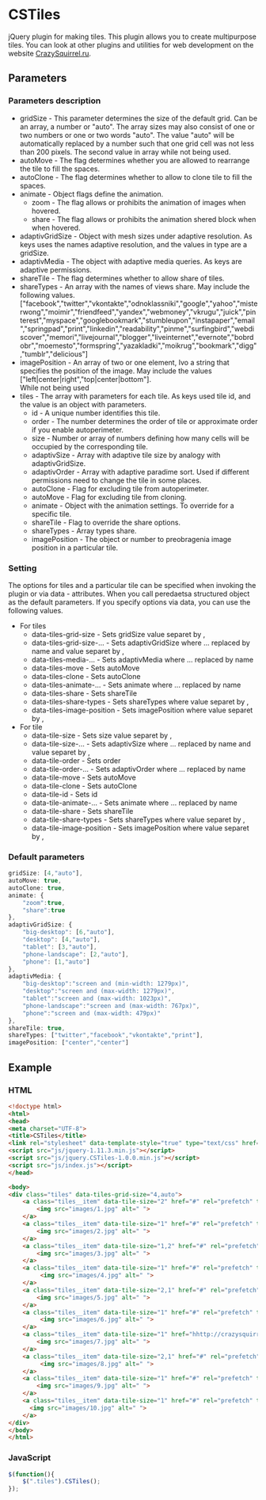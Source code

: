 # CSTiles
jQuery plugin for making tiles.
This plugin allows you to create multipurpose tiles.
You can look at other plugins and utilities for web development on the website [CrazySquirrel.ru](http://crazysquirrel.ru/).
## Parameters
### Parameters description
* gridSize - This parameter determines the size of the default grid.
			 Can be an array, a number or "auto".
			 The array sizes may also consist of one or two numbers or one or two words "auto".
			 The value "auto" will be automatically replaced by a number such that one grid cell was not less than 200 pixels.
			 The second value in array while not being used.
* autoMove - The flag determines whether you are allowed to rearrange the tile to fill the spaces.
* autoClone - The flag determines whether to allow to clone tile to fill the spaces.
* animate - Object flags define the animation.
	* zoom - The flag allows or prohibits the animation of images when hovered.
	* share - The flag allows or prohibits the animation shered block when when hovered.
* adaptivGridSize - Object with mesh sizes under adaptive resolution.
					As keys uses the names adaptive resolution, and the values in type are a gridSize.
* adaptivMedia - The object with adaptive media queries.
				 As keys are adaptive permissions.
* shareTile - The flag determines whether to allow share of tiles.
* shareTypes - An array with the names of views share.
			   May include the following values.
			   ["facebook","twitter","vkontakte","odnoklassniki","google","yahoo","misterwong","moimir","friendfeed","yandex","webmoney","vkrugu","juick","pinterest","myspace","googlebookmark","stumbleupon","instapaper","email","springpad","print","linkedin","readability","pinme","surfingbird","webdiscover","memori","livejournal","blogger","liveinternet","evernote","bobrdobr","moemesto","formspring","yazakladki","moikrug","bookmark","digg","tumblr","delicious"]
* imagePosition - An array of two or one element, Ivo a string that specifies the position of the image.
				  May include the values ["left|center|right","top|center|bottom"].		  
				  While not being used
* tiles - The array with parameters for each tile.
		  As keys used tile id, and the value is an object with parameters.
	* id - A unique number identifies this tile.	
	* order - The number determines the order of tile or approximate order if you enable autoperimeter.
	* size - Number or array of numbers defining how many cells will be occupied by the corresponding tile.
	* adaptivSize - Array with adaptive tile size by analogy with adaptivGridSize.
	* adaptivOrder - Array with adaptive paradime sort. Used if different permissions need to change the tile in some places.
	* autoClone - Flag for excluding tile from autoperimeter.
	* autoMove - Flag for excluding tile from cloning.
	* animate - Object with the animation settings. To override for a specific tile.
	* shareTile - Flag to override the share options.
	* shareTypes - Array types share.
	* imagePosition	- The object or number to preobragenia image position in a particular tile.

### Setting
The options for tiles and a particular tile can be specified when invoking the plugin or via data - attributes.
When you call peredaetsa structured object as the default parameters.
If you specify options via data, you can use the following values.
* For tiles
	* data-tiles-grid-size - Sets gridSize value separet by ,
	* data-tiles-grid-size-... - Sets adaptivGridSize where ... replaced by name and value separet by ,
	* data-tiles-media-... - Sets adaptivMedia where ... replaced by name
	* data-tiles-move - Sets autoMove
	* data-tiles-clone - Sets autoClone
	* data-tiles-animate-... - Sets animate where ... replaced by name
	* data-tiles-share - Sets shareTile
	* data-tiles-share-types - Sets shareTypes where value separet by ,
	* data-tiles-image-position - Sets imagePosition where value separet by ,
* For tile
	* data-tile-size - Sets size value separet by ,
	* data-tile-size-... - Sets adaptivSize where ... replaced by name and value separet by ,
	* data-tile-order - Sets order
	* data-tile-order-... - Sets adaptivOrder where ... replaced by name
	* data-tile-move - Sets autoMove
	* data-tile-clone - Sets autoClone
	* data-tile-id - Sets id
	* data-tile-animate-... - Sets animate where ... replaced by name
	* data-tile-share - Sets shareTile
	* data-tile-share-types - Sets shareTypes where value separet by ,
	* data-tile-image-position - Sets imagePosition where value separet by ,

### Default parameters
```javascript
gridSize: [4,"auto"],
autoMove: true,
autoClone: true,
animate: {
	"zoom":true,
	"share":true
},
adaptivGridSize: {
	"big-desktop": [6,"auto"],
	"desktop": [4,"auto"],
	"tablet": [3,"auto"],
	"phone-landscape": [2,"auto"],
	"phone": [1,"auto"]
},
adaptivMedia: {
	"big-desktop":"screen and (min-width: 1279px)",
	"desktop":"screen and (max-width: 1279px)",
	"tablet":"screen and (max-width: 1023px)",
	"phone-landscape":"screen and (max-width: 767px)",
	"phone":"screen and (max-width: 479px)"
},
shareTile: true,
shareTypes: ["twitter","facebook","vkontakte","print"],
imagePosition: ["center","center"] 
```
## Example
### HTML
```html
<!doctype html>
<html>
<head>
<meta charset="UTF-8">
<title>CSTiles</title>
<link rel="stylesheet" data-template-style="true" type="text/css" href="css/CSTiles.css">
<script src="js/jquery-1.11.3.min.js"></script>
<script src="js/jquery.CSTiles-1.0.0.min.js"></script>
<script src="js/index.js"></script>
</head>

<body>
<div class="tiles" data-tiles-grid-size="4,auto">
    <a class="tiles__item" data-tile-size="2" href="#" rel="prefetch" title=" ">
        <img src="images/1.jpg" alt=" ">
    </a>
    <a class="tiles__item" data-tile-size="1" href="#" rel="prefetch" title=" ">
        <img src="images/2.jpg" alt=" ">
    </a>
    <a class="tiles__item" data-tile-size="1,2" href="#" rel="prefetch" title=" ">
        <img src="images/3.jpg" alt=" ">
    </a>
    <a class="tiles__item" data-tile-size="1" href="#" rel="prefetch" title=" ">
         <img src="images/4.jpg" alt=" ">
    </a>
    <a class="tiles__item" data-tile-size="2,1" href="#" rel="prefetch" title=" ">
        <img src="images/5.jpg" alt=" ">
    </a>
    <a class="tiles__item" data-tile-size="1" href="#" rel="prefetch" title=" ">
         <img src="images/6.jpg" alt=" ">
    </a>
    <a class="tiles__item" data-tile-size="1" href="hhttp://crazysquirrel.ru/" rel="prefetch" title=" ">
        <img src="images/7.jpg" alt=" ">
    </a>
    <a class="tiles__item" data-tile-size="2,1" href="#" rel="prefetch" title=" ">
         <img src="images/8.jpg" alt=" ">
    </a>
    <a class="tiles__item" data-tile-size="1" href="#" rel="prefetch" title=" ">
        <img src="images/9.jpg" alt=" ">
    </a>
    <a class="tiles__item" data-tile-size="1" href="#" rel="prefetch" title=" ">
      <img src="images/10.jpg" alt=" ">
    </a>
</div>
</body>
</html>
```
### JavaScript
```javascript
$(function(){
	$(".tiles").CSTiles();
});
```